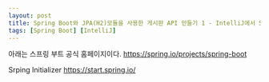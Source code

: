 ```yaml
---
layout: post
title: Spring Boot와 JPA(H2)모듈을 사용한 게시판 API 만들기 1 - IntelliJ에서 Spring Boot 프로젝트 시작하기 
tags: [Spring Boot] [IntelliJ]
---
```


아래는 스프링 부트 공식 홈페이지이다.
<https://spring.io/projects/spring-boot>

Srping Initializer
<https://start.spring.io/>

